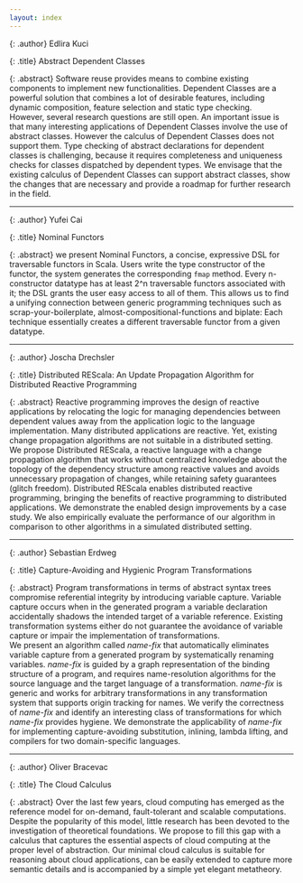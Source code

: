 ```yaml
---
layout: index
---
```


{: .author}
Edlira Kuci

{: .title}
Abstract Dependent Classes

{: .abstract}
Software reuse provides means to combine existing components to
implement new functionalities. Dependent Classes are a powerful solution that
combines a lot of desirable features, including dynamic composition,
feature selection and static type checking.  
However, several research questions are still open. An important
issue is that many interesting applications of Dependent Classes
involve the use of abstract classes. However the calculus of Dependent Classes
does not support them. Type checking of abstract
declarations for dependent classes is challenging, because it
requires completeness and uniqueness checks for classes dispatched
by dependent types. We envisage that the existing calculus of
Dependent Classes can support abstract classes, show the changes that
are necessary and provide a roadmap for further research in the
field.

--------

{: .author}
Yufei Cai

{: .title}
Nominal Functors

{: .abstract}
we present Nominal Functors, a concise, expressive DSL for traversable
functors in Scala. Users write the type constructor of the functor,
the system generates the corresponding `fmap` method. Every
n-constructor datatype has at least 2^n traversable functors
associated with it; the DSL grants the user easy access to all of
them. This allows us to find a unifying connection between generic
programming techniques such as scrap-your-boilerplate,
almost-compositional-functions and biplate: Each technique essentially
creates a different traversable functor from a given datatype.

--------

{: .author}
Joscha Drechsler

{: .title}
Distributed REScala: An Update Propagation Algorithm for Distributed Reactive Programming

{: .abstract}
Reactive programming improves the design of reactive applications by relocating the logic for managing dependencies between dependent values away from the application logic to the language implementation. Many distributed applications are reactive. Yet, existing change propagation algorithms are not suitable in a distributed setting.  
We propose Distributed REScala, a reactive language with a change propagation algorithm that works without centralized knowledge about the topology of the dependency structure among reactive values and avoids unnecessary propagation of changes, while retaining safety guarantees (glitch freedom). Distributed REScala enables distributed reactive programming, bringing the benefits of reactive programming to distributed applications. We demonstrate the enabled design improvements by a case study. We also empirically evaluate the performance of our algorithm in comparison to other algorithms in a simulated distributed setting.

--------

{: .author}
Sebastian Erdweg

{: .title}
Capture-Avoiding and Hygienic Program Transformations

{: .abstract}
Program transformations in terms of abstract syntax trees compromise referential integrity by introducing variable capture. Variable capture occurs when in the generated program a variable declaration accidentally shadows the intended target of a variable reference. Existing transformation systems either do not guarantee the avoidance of variable capture or impair the implementation of transformations.  
We present an algorithm called *name-fix* that automatically eliminates variable capture from a generated program by systematically renaming variables. *name-fix* is guided by a graph representation of the binding structure of a program, and requires name-resolution algorithms for the source language and the target language of a transformation. *name-fix* is generic and works for arbitrary transformations in any transformation system that supports origin tracking for names. We verify the correctness of *name-fix* and identify an interesting class of transformations for which *name-fix* provides hygiene. We demonstrate the applicability of *name-fix* for implementing capture-avoiding substitution, inlining, lambda lifting, and compilers for two domain-specific languages.

--------

{: .author}
Oliver Bracevac

{: .title}
The Cloud Calculus

{: .abstract}
Over the last few years, cloud computing has emerged as the reference model for on-demand, fault-tolerant and scalable computations.
Despite the popularity of this model, little research has been devoted to the investigation of theoretical foundations.
We propose to fill this gap with a calculus that captures the essential aspects of cloud computing at the proper level of abstraction.
Our minimal cloud calculus is suitable for reasoning about cloud applications, can be easily extended to capture more semantic details
and is accompanied by a simple yet elegant metatheory.

<!--
--------

{: .author}

{: .title}

{: .abstract}
-->
